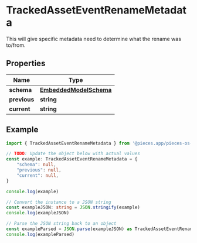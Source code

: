 
# TrackedAssetEventRenameMetadata

This will give specific metadata need to determine what the rename was to/from.

## Properties

Name | Type
------------ | -------------
**schema** | [**EmbeddedModelSchema**](EmbeddedModelSchema)
**previous** | **string**
**current** | **string**

## Example

```typescript
import { TrackedAssetEventRenameMetadata } from '@pieces.app/pieces-os-client'

// TODO: Update the object below with actual values
const example: TrackedAssetEventRenameMetadata = {
    "schema": null,
    "previous": null,
    "current": null,
}

console.log(example)

// Convert the instance to a JSON string
const exampleJSON: string = JSON.stringify(example)
console.log(exampleJSON)

// Parse the JSON string back to an object
const exampleParsed = JSON.parse(exampleJSON) as TrackedAssetEventRenameMetadata
console.log(exampleParsed)
```


